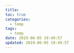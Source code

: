 ```yaml
---
title:  
toc: true
categories:
  - temp
tags:
  - temp
date: 2019-06-05 19:49:57
updated: 2019-06-05 19:49:57
---
```

